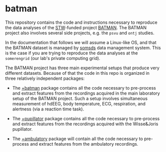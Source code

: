 batman
======

This repository contains the code and instructions necessary to reproduce
the data analyses of the [STW][stw]-funded project [BATMAN][batman]. The 
BATMAN project also involves several side projects, e.g. the `psvu` and 
`ontj` studies. 

In the documentation that follows we will assume a Linux-like OS, and that
the BATMAN dataset is managed by [somsds][somsds] data management system.
This is the case if you are trying to reproduce the data analyses at
the `somerengrid` (our lab's private computing grid).

The BATMAN project has three main experimental setups that produce very 
different datasets. Because of that the code in this repo is organized in
three relatively independent packages:

* The [+batman](./+batman/README.md) package contains all the code necessary
  to pre-process and extract features from the recordings acquired in the 
  main laboratory setup of the BATMAN project. Such a setup involves 
  simultaneous measurement of hdEEG, body temperature, ECG, respiration, 
  and alertness (via a reaction time task).

* The [+pupillator](./+pupillator/README.md) package contains all the code 
  necessary to pre-process and extract features from the recordings 
  acquired with the Wisse&Joris pupillator. 

* The [+ambulatory]() package will contain all the code necessary to 
  pre-process and extract features from the ambulatory recordings.

[somsds]: https://germangh.com/somsds
[batman]: http://www.slaapencognitie.nl/stwbatman
[stw]: http://www.stw.nl/en/
